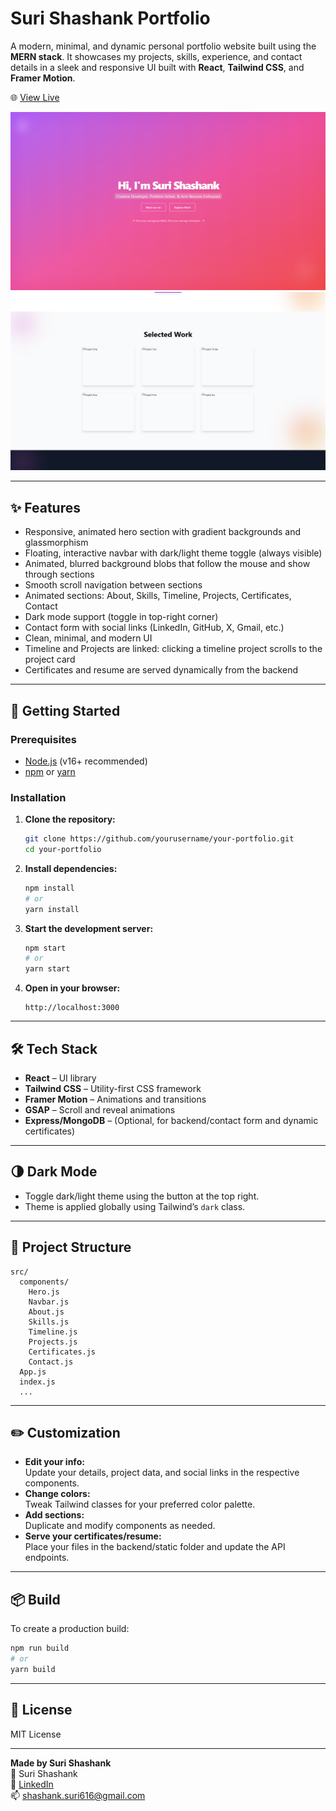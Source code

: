 # Suri Shashank Portfolio

A modern, minimal, and dynamic personal portfolio website built using the **MERN stack**. It showcases my projects, skills, experience, and contact details in a sleek and responsive UI built with **React**, **Tailwind CSS**, and **Framer Motion**.

🌐 [View Live](https://notyetbruhlol.vercel.app)

![Homepage Screenshot](./screenshots/1.png)
![Projects Section](./screenshots/3.png)

---

## ✨ Features

- Responsive, animated hero section with gradient backgrounds and glassmorphism
- Floating, interactive navbar with dark/light theme toggle (always visible)
- Animated, blurred background blobs that follow the mouse and show through sections
- Smooth scroll navigation between sections
- Animated sections: About, Skills, Timeline, Projects, Certificates, Contact
- Dark mode support (toggle in top-right corner)
- Contact form with social links (LinkedIn, GitHub, X, Gmail, etc.)
- Clean, minimal, and modern UI
- Timeline and Projects are linked: clicking a timeline project scrolls to the project card
- Certificates and resume are served dynamically from the backend

---

## 🚀 Getting Started

### Prerequisites

- [Node.js](https://nodejs.org/) (v16+ recommended)
- [npm](https://www.npmjs.com/) or [yarn](https://yarnpkg.com/)

### Installation

1. **Clone the repository:**
   ```bash
   git clone https://github.com/yourusername/your-portfolio.git
   cd your-portfolio
   ```

2. **Install dependencies:**
   ```bash
   npm install
   # or
   yarn install
   ```

3. **Start the development server:**
   ```bash
   npm start
   # or
   yarn start
   ```

4. **Open in your browser:**
   ```
   http://localhost:3000
   ```

---

## 🛠️ Tech Stack

- **React** – UI library
- **Tailwind CSS** – Utility-first CSS framework
- **Framer Motion** – Animations and transitions
- **GSAP** – Scroll and reveal animations
- **Express/MongoDB** – (Optional, for backend/contact form and dynamic certificates)

---

## 🌗 Dark Mode

- Toggle dark/light theme using the button at the top right.
- Theme is applied globally using Tailwind’s `dark` class.

---

## 📁 Project Structure

```
src/
  components/
    Hero.js
    Navbar.js
    About.js
    Skills.js
    Timeline.js
    Projects.js
    Certificates.js
    Contact.js
  App.js
  index.js
  ...
```

---

## ✏️ Customization

- **Edit your info:**  
  Update your details, project data, and social links in the respective components.
- **Change colors:**  
  Tweak Tailwind classes for your preferred color palette.
- **Add sections:**  
  Duplicate and modify components as needed.
- **Serve your certificates/resume:**  
  Place your files in the backend/static folder and update the API endpoints.

---

## 📦 Build

To create a production build:
```bash
npm run build
# or
yarn build
```

---

## 📝 License

MIT License

---

**Made by Suri Shashank**  
👤 Suri Shashank  
🔗 [LinkedIn](https://www.linkedin.com/in/surishashank)  
📫 shashank.suri616@gmail.com